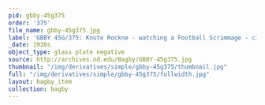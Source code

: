 ```yaml
---
pid: gbby-45g375
order: '375'
file_name: gbby-45g375.jpg
label: 'GBBY 45G/375: Knute Rockne - watching a Football Scrimmage - c1920s'
_date: 1920s
object_type: glass plate negative
source: http://archives.nd.edu/Bagby/GBBY-45g375.jpg
thumbnail: "/img/derivatives/simple/gbby-45g375/thumbnail.jpg"
full: "/img/derivatives/simple/gbby-45g375/fullwidth.jpg"
layout: bagby_item
collection: bagby
---
```

